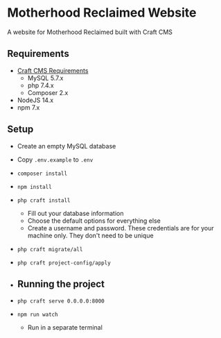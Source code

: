 # Motherhood Reclaimed Website

A website for Motherhood Reclaimed built with Craft CMS

## Requirements

- [Craft CMS Requirements](https://craftcms.com/docs/3.x/requirements.html#minimum-system-specs)
    - MySQL 5.7.x
    - php 7.4.x
    - Composer 2.x
- NodeJS 14.x
- npm 7.x

## Setup

- Create an empty MySQL database
- Copy `.env.example` to `.env`
- `composer install`
- `npm install`
- `php craft install`
    - Fill out your database information
    - Choose the default options for everything else
    - Create a username and password. These credentials are for your machine only. They don't need to be unique
- `php craft migrate/all`
- `php craft project-config/apply`

- ## Running the project

- `php craft serve 0.0.0.0:8000`
- `npm run watch`
    - Run in a separate terminal
